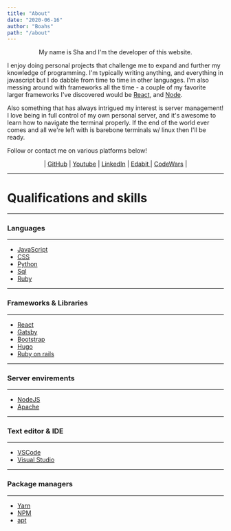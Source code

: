 ```yaml
---
title: "About"
date: "2020-06-16"
author: "Boahs"
path: "/about"
---
```


<center>My name is Sha and I'm the developer of this website.</center>

I enjoy doing personal projects that challenge me to expand and further my knowledge of programming. I'm typically writing anything, and everything in javascript but I do dabble from time to time in other languages. I'm also messing around with frameworks all the time - a couple of my favorite larger frameworks I've discovered would be [React](https://reactjs.org/), and [Node](https://nodejs.org/en/).

Also something that has always intrigued my interest is server management! I love being in full control of my own personal server, and it's awesome to learn how to navigate the terminal properly. If the end of the world ever comes and all we're left with is barebone terminals w/ linux then I'll be ready.

Follow or contact me on various platforms below!

<div align="center"> | <a href="https://github.com/boahs">GitHub</a> | <a href="https://www.youtube.com/user/BoahsLoL">Youtube</a> | <a href="https://www.linkedin.com/in/sha-adkins">LinkedIn</a>  | <a href="https://edabit.com/user/NXNrEBsvNwtNbXDKE"> Edabit </a> |
<a href="https://www.codewars.com/users/boahs">CodeWars</a> | </div>

---

# Qualifications and skills

---

### Languages

---

- [JavaScript](https://www.javascript.com/)
- [CSS](https://www.w3schools.com/css/)
- [Python](https://www.python.org/)
- [Sql](https://www.w3schools.com/sql/sql_intro.asp)
- [Ruby](https://www.ruby-lang.org/en/)

---

### Frameworks & Libraries

---

- [React](https://reactjs.org/)
- [Gatsby](https://www.gatsbyjs.org/)
- [Bootstrap](https://getbootstrap.com/)
- [Hugo](https://gohugo.io/)
- [Ruby on rails](https://rubyonrails.org/)

---

### Server envirements

---

- [NodeJS](https://nodejs.org/en/)
- [Apache](https://httpd.apache.org/)

---

### Text editor & IDE

---

- [VSCode](https://code.visualstudio.com/)
- [Visual Studio](https://visualstudio.microsoft.com/)

---

### Package managers

---

- [Yarn](https://classic.yarnpkg.com/en/)
- [NPM](https://www.npmjs.com/)
- [apt](https://wiki.debian.org/Apt)
